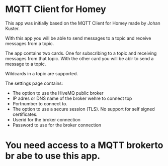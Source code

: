 # MQTT Client for Homey

This app was initially based on the MQTT Client for Homey made by Johan Kuster.

With this app you will be able to send messages to a topic and receive messages from a topic.

The app contains two cards. One for subscribing to a topic and receiving messages from that topic.
With the other card you will be ablr to send a message to a topic.

Wildcards in a topic are supported.

The settings page contains:
- The option to use the HiveMQ public broker
- IP adres or DNS name of the broker wehre to connect top
- Portnumber to connect to.
- The option to use a secure session (TLS). No support for self signed certificates.
- Userid for the broker connection
- Password to use for the broker connection

# You need access to a MQTT brokerto br abe to use this app.

